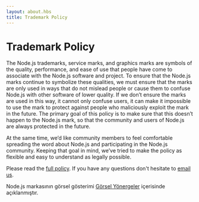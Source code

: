 ```yaml
---
layout: about.hbs
title: Trademark Policy
---
```


# Trademark Policy

The Node.js trademarks, service marks, and graphics marks are symbols of the quality, performance, and ease of use that people have come to associate with the Node.js software and project. To ensure that the Node.js marks continue to symbolize these qualities, we must ensure that the marks are only used in ways that do not mislead people or cause them to confuse Node.js with other software of lower quality. If we don’t ensure the marks are used in this way, it cannot only confuse users, it can make it impossible to use the mark to protect against people who maliciously exploit the mark in the future. The primary goal of this policy is to make sure that this doesn’t happen to the Node.js mark, so that the community and users of Node.js are always protected in the future.

At the same time, we’d like community members to feel comfortable spreading the word about Node.js and participating in the Node.js community. Keeping that goal in mind, we’ve tried to make the policy as flexible and easy to understand as legally possible.

Please read the [full policy](/static/documents/trademark-policy.pdf). If you have any questions don't hesitate to [email us](mailto:trademark@nodejs.org).

Node.js markasının görsel gösterimi [Görsel Yönergeler](/static/documents/foundation-visual-guidelines.pdf) içerisinde açıklanmıştır.
